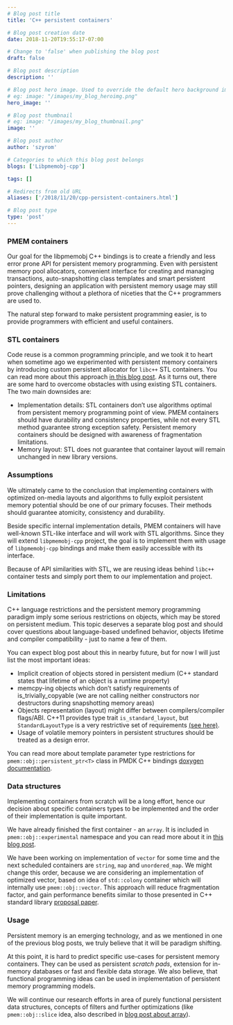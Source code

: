 ```yaml
---
# Blog post title
title: 'C++ persistent containers'

# Blog post creation date
date: 2018-11-20T19:55:17-07:00

# Change to 'false' when publishing the blog post
draft: false

# Blog post description
description: ''

# Blog post hero image. Used to override the default hero background image.
# eg: image: "/images/my_blog_heroimg.png"
hero_image: ''

# Blog post thumbnail
# eg: image: "/images/my_blog_thumbnail.png"
image: ''

# Blog post author
author: 'szyrom'

# Categories to which this blog post belongs
blogs: ['Libpmemobj-cpp']

tags: []

# Redirects from old URL
aliases: ['/2018/11/20/cpp-persistent-containers.html']

# Blog post type
type: 'post'
---
```


### PMEM containers

Our goal for the libpmemobj C++ bindings is to create a friendly and less
error prone API for persistent memory programming. Even with persistent memory
pool allocators, convenient interface for creating and managing transactions,
auto-snapshotting class templates and smart persistent pointers, designing an
application with persistent memory usage may still prove challenging without
a plethora of niceties that the C++ programmers are used to.

The natural step forward to make persistent programming easier, is to provide
programmers with efficient and useful containers.

### STL containers

Code reuse is a common programming principle, and we took it to heart when
sometime ago we experimented with persistent memory containers by introducing
custom persistent allocator for `libc++` STL containers. You can read more about
this approach [in this blog post](/blog/2017/07/using-standard-library-containers-with-persistent-memory).
As it turns out, there are some hard to overcome obstacles with using existing
STL containers. The two main downsides are:

- Implementation details: STL containers don’t use algorithms optimal from
  persistent memory programming point of view. PMEM containers should have
  durability and consistency properties, while not every STL method
  guarantee strong exception safety. Persistent memory containers should
  be designed with awareness of fragmentation limitations.
- Memory layout: STL does not guarantee that container layout will remain
  unchanged in new library versions.

### Assumptions

We ultimately came to the conclusion that implementing containers with optimized
on-media layouts and algorithms to fully exploit persistent memory potential
should be one of our primary focuses. Their methods should guarantee atomicity,
consistency and durability.

Beside specific internal implementation details, PMEM containers will have
well-known STL-like interface and will work with STL algorithms. Since they
will extend `libpmemobj-cpp` project, the goal is to implement them with
usage of `libpmemobj-cpp` bindings and make them easily accessible with its
interface.

Because of API similarities with STL, we are reusing ideas behind `libc++`
container tests and simply port them to our implementation and project.

### Limitations

C++ language restrictions and the persistent memory programming paradigm imply
some serious restrictions on objects, which may be stored on persistent medium.
This topic deserves a separate blog post and should cover questions about
language-based undefined behavior, objects lifetime and compiler compatibility -
just to name a few of them.

You can expect blog post about this in nearby future, but for now I will just
list the most important ideas:

- Implicit creation of objects stored in persistent medium (C++ standard states
  that lifetime of an object is a runtime property)
- memcpy-ing objects which don’t satisfy requirements of is_trivially_copyable
  (we are not calling neither constructors nor destructors during
  snapshotting memory areas)
- Objects representation (layout) might differ between compilers/compiler
  flags/ABI. C++11 provides type trait `is_standard_layout`, but
  `StandardLayoutType` is a very restrictive set of requirements
  [(see here)](https://en.cppreference.com/w/cpp/named_req/StandardLayoutType).
- Usage of volatile memory pointers in persistent structures should be treated
  as a design error.

You can read more about template parameter type restrictions for
`pmem::obj::persistent_ptr<T>` class in PMDK C++ bindings [doxygen documentation](https://pmem.io/libpmemobj-cpp/master/doxygen/classpmem_1_1obj_1_1persistent__ptr.html).

### Data structures

Implementing containers from scratch will be a long effort, hence our decision
about specific containers types to be implemented and the order of their
implementation is quite important.

We have already finished the first container - an `array`. It is included in
`pmem::obj::experimental` namespace and you can read more about it in
[this blog post](/blog/2018/11/c-persistent-containers-array).

We have been working on implementation of `vector` for some time and the next
scheduled containers are `string`, `map` and `unordered_map`. We might change
this order, because we are considering an implementation of optimized vector,
based on idea of `std::colony` container which will internally use
`pmem::obj::vector`. This approach will reduce fragmentation factor, and gain
performance benefits similar to those presented in C++ standard library
[proposal paper](http://open-std.org/JTC1/SC22/WG21/docs/papers/2017/p0447r4.html).

### Usage

Persistent memory is an emerging technology, and as we mentioned in one of the
previous blog posts, we truly believe that it will be paradigm shifting.

At this point, it is hard to predict specific use-cases for persistent memory
containers. They can be used as persistent _scratch pads_, extension for
in-memory databases or fast and flexible data storage. We also believe, that
functional programming ideas can be used in implementation of persistent memory
programming models.

We will continue our research efforts in area of purely functional persistent
data structures, concepts of filters and further optimizations (like
`pmem::obj::slice` idea, also described in [blog post about array](/blog/2018/11/c-persistent-containers-array)).
